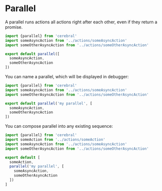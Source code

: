 # Parallel
A parallel runs actions all actions right after each other, even if they return a promise.

```js
import {parallel} from 'cerebral'
import someAsyncAction from '../actions/someAsyncAction'
import someOtherAsyncAction from '../actions/someOtherAsyncAction'

export default parallel([
  someAsyncAction,
  someOtherAsyncAction
])
```

You can name a parallel, which will be displayed in debugger:
```js
import {parallel} from 'cerebral'
import someAsyncAction from '../actions/someAsyncAction'
import someOtherAsyncAction from '../actions/someOtherAsyncAction'

export default parallel('my parallel', [
  someAsyncAction,
  someOtherAsyncAction
])
```

You can compose parallel into any existing sequence:
```js
import {parallel} from 'cerebral'
import someAction from '../actions/someAction'
import someAsyncAction from '../actions/someAsyncAction'
import someOtherAsyncAction from '../actions/someOtherAsyncAction'

export default [
  someAction,
  parallel('my parallel', [
    someAsyncAction,
    someOtherAsyncAction
  ])
]
```

